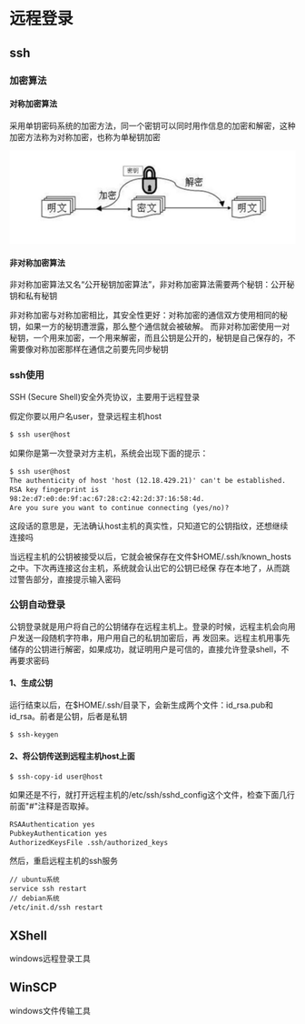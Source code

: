 # 远程登录

## ssh

### 加密算法

#### 对称加密算法

采用单钥密码系统的加密方法，同一个密钥可以同时用作信息的加密和解密，这种加密方法称为对称加密，也称为单秘钥加密

![](./static/docs/linux/images/1_4.png)

#### 非对称加密算法

非对称加密算法又名“公开秘钥加密算法”，非对称加密算法需要两个秘钥：公开秘钥和私有秘钥

非对称加密与对称加密相比，其安全性更好：对称加密的通信双方使用相同的秘钥，如果一方的秘钥遭泄露，那么整个通信就会被破解。
而非对称加密使用一对秘钥，一个用来加密，一个用来解密，而且公钥是公开的，秘钥是自己保存的，不需要像对称加密那样在通信之前要先同步秘钥

### ssh使用

SSH (Secure Shell)安全外壳协议，主要用于远程登录

假定你要以用户名user，登录远程主机host

```javascript
$ ssh user@host
```

如果你是第一次登录对方主机，系统会出现下面的提示：

```
$ ssh user@host
The authenticity of host 'host (12.18.429.21)' can't be established.
RSA key fingerprint is 98:2e:d7:e0:de:9f:ac:67:28:c2:42:2d:37:16:58:4d.
Are you sure you want to continue connecting (yes/no)?
```

这段话的意思是，无法确认host主机的真实性，只知道它的公钥指纹，还想继续连接吗

<p class="warning">
当远程主机的公钥被接受以后，它就会被保存在文件$HOME/.ssh/known_hosts之中。下次再连接这台主机，系统就会认出它的公钥已经保
存在本地了，从而跳过警告部分，直接提示输入密码
</p>

### 公钥自动登录

公钥登录就是用户将自己的公钥储存在远程主机上。登录的时候，远程主机会向用户发送一段随机字符串，用户用自己的私钥加密后，再
发回来。远程主机用事先储存的公钥进行解密，如果成功，就证明用户是可信的，直接允许登录shell，不再要求密码

#### 1、生成公钥

运行结束以后，在$HOME/.ssh/目录下，会新生成两个文件：id_rsa.pub和id_rsa。前者是公钥，后者是私钥

```
$ ssh-keygen
```

#### 2、将公钥传送到远程主机host上面

```
$ ssh-copy-id user@host
```

如果还是不行，就打开远程主机的/etc/ssh/sshd_config这个文件，检查下面几行前面"#"注释是否取掉。

```
RSAAuthentication yes
PubkeyAuthentication yes
AuthorizedKeysFile .ssh/authorized_keys
```

然后，重启远程主机的ssh服务

```
// ubuntu系统
service ssh restart
// debian系统
/etc/init.d/ssh restart
```

## XShell

windows远程登录工具

## WinSCP

windows文件传输工具
